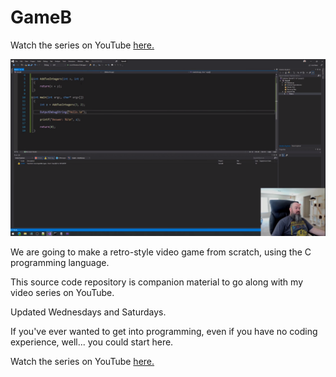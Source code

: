 # GameB

 Watch the series on YouTube [here.](https://www.youtube.com/playlist?list=PLlaINRtydtNWuRfd4Ra3KeD6L9FP_tDE7)
 
![YouTube_Screenshot](YoutubeScreenshot.png "YouTube_Screenshot")

 We are going to make a retro-style video game from scratch, using the C programming language.
 
 This source code repository is companion material to go along with my video series on YouTube.

 Updated Wednesdays and Saturdays.

 If you've ever wanted to get into programming, even if you have no coding experience, well... you could start here.

 Watch the series on YouTube [here.](https://www.youtube.com/playlist?list=PLlaINRtydtNWuRfd4Ra3KeD6L9FP_tDE7)
 